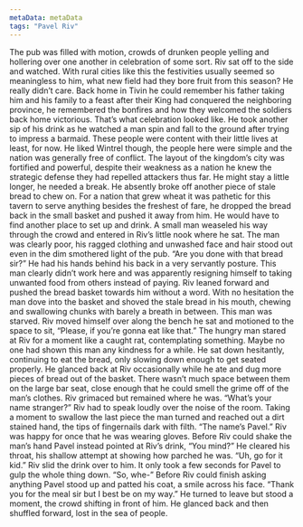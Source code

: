```yaml
---
metaData: metaData
tags: "Pavel Riv"
---
```


The pub was filled with motion, crowds of drunken people yelling and hollering over one another in celebration of some sort. Riv sat off to the side and watched. With rural cities like this the festivities usually seemed so meaningless to him, what new field had they bore fruit from this season? He really didn’t care. Back home in Tivin he could remember his father taking him and his family to a feast after their King had conquered the neighboring province, he remembered the bonfires and how they welcomed the soldiers back home victorious. That’s what celebration looked like. 
He took another sip of his drink as he watched a man spin and fall to the ground after trying to impress a barmaid. These people were content with their little lives at least, for now. He liked Wintrel though, the people here were simple and the nation was generally free of conflict. The layout of the kingdom’s city was fortified and powerful, despite their weakness as a nation he knew the strategic defense they had repelled attackers thus far. He might stay a little longer, he needed a break. He absently broke off another piece of stale bread to chew on. For a nation that grew wheat it was pathetic for this tavern to serve anything besides the freshest of fare, he dropped the bread back in the small basket and pushed it away from him. He would have to find another place to set up and drink. 
A small man weaseled his way through the crowd and entered in Riv’s little nook where he sat. The man was clearly poor, his ragged clothing and unwashed face and hair stood out even in the dim smothered light of the pub. “Are you done with that bread sir?” He had his hands behind his back in a very servantly posture. 
This man clearly didn’t work here and was apparently resigning himself to taking unwanted food from others instead of paying. Riv leaned forward and pushed the bread basket towards him without a word. With no hesitation the man dove into the basket and shoved the stale bread in his mouth, chewing and swallowing chunks with barely a breath in between. This man was starved. Riv moved himself over along the bench he sat and motioned to the space to sit, “Please, if you’re gonna eat like that.”
The hungry man stared at Riv for a moment like a caught rat, contemplating something. Maybe no one had shown this man any kindness for a while. He sat down hesitantly, continuing to eat the bread, only slowing down enough to get seated properly. He glanced back at Riv occasionally while he ate and dug more pieces of bread out of the basket. There wasn’t much space between them on the large bar seat, close enough that he could smell the grime off of the man’s clothes. Riv grimaced but remained where he was. “What’s your name stranger?” Riv had to speak loudly over the noise of the room.
Taking a moment to swallow the last piece the man turned and reached out a dirt stained hand, the tips of fingernails dark with filth. “The name’s Pavel.”
Riv was happy for once that he was wearing gloves. Before Riv could shake the man’s hand Pavel instead pointed at Riv’s drink, “You mind?” He cleared his throat, his shallow attempt at showing how parched he was. 
“Uh, go for it kid.” Riv slid the drink over to him. It only took a few seconds for Pavel to gulp the whole thing down. “So, whe-”
Before Riv could finish asking anything Pavel stood up and patted his coat, a smile across his face. “Thank you for the meal sir but I best be on my way.” He turned to leave but stood a moment, the crowd shifting in front of him. He glanced back and then shuffled forward, lost in the sea of people.